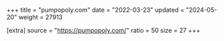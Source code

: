 +++
title = "pumpopoly.com"
date = "2022-03-23"
updated = "2024-05-20"
weight = 27913

[extra]
source = "https://pumpopoly.com/"
ratio = 50
size = 27
+++
